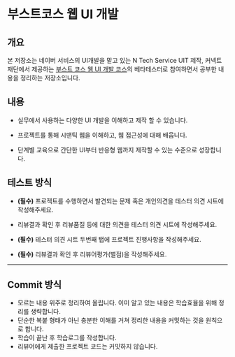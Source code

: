 # 부스트코스 웹 UI 개발
## 개요
본 저장소는 네이버 서비스의 UI개발을 맡고 있는 N Tech Service UIT 제작, 커넥트 재단에서 제공하는 [부스트 코스 웹 UI 개발 코스](https://www.edwith.org/boostcourse-ui)의 베타테스터로 참여하면서 공부한 내용을 정리하는 저장소입니다.

## 내용 
- 실무에서 사용하는 다양한 UI 개발을 이해하고 제작 할 수 있습니다.

- 프로젝트를 통해 시맨틱 웹을 이해하고, 웹 접근성에 대해 배웁니다.
- 단계별 교육으로 간단한 UI부터 반응형 웹까지 제작할 수 있는 수준으로 성장합니다.

## 테스트 방식 
- **(필수)** 프로젝트를 수행하면서 발견되는 문제 혹은 개인의견을 테스터 의견 시트에 작성해주세요.

- 리뷰결과 확인 후 리뷰품질 등에 대한 의견을 테스터 의견 시트에 작성해주세요.

- **(필수)** 테스터 의견 시트 두번째 탭에 프로젝트 진행사항을 작성해주세요.

- **(필수)** 리뷰결과 확인 후 리뷰어평가(별점)을 작성해주세요.
---
## Commit 방식
- 모르는 내용 위주로 정리하여 올립니다. 이미 알고 있는 내용은 학습효율을 위해 정리를 생략합니다.
- 단순한 복붙 형태가 아닌 충분한 이해를 거쳐 정리한 내용을 커밋하는 것을 원칙으로 합니다.
- 학습이 끝난 후 학습로그를 작성합니다.
- 리뷰어에게 제출한 프로젝트 코드는 커밋하지 않습니다.

